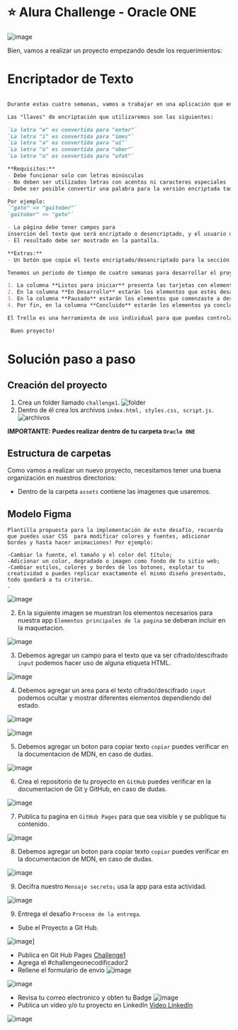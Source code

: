  # ⭐️ Alura Challenge - Oracle ONE  

 ![image](/assets/logoAlura.png)

Bien, vamos a realizar un proyecto empezando desde los requerimientos:

# Encriptador de Texto

```markdown

Durante estas cuatro semanas, vamos a trabajar en una aplicación que encripta textos, así podrás intercambiar mensajes secretos con otras personas que sepan el secreto de la encriptación utilizada.

Las "llaves" de encriptación que utilizaremos son las siguientes:

`La letra "e" es convertida para "enter"`
`La letra "i" es convertida para "imes"`
`La letra "a" es convertida para "ai"`
`La letra "o" es convertida para "ober"`
`La letra "u" es convertida para "ufat"`

**Requisitos:**
- Debe funcionar solo con letras minúsculas
- No deben ser utilizados letras con acentos ni caracteres especiales
- Debe ser posible convertir una palabra para la versión encriptada también devolver una palabra encriptada para su versión original. 

Por ejemplo:
`"gato" => "gaitober"`
`gaitober" => "gato"`

- La página debe tener campos para 
inserción del texto que será encriptado o desencriptado, y el usuario debe poder escoger entre as dos opciones.
- El resultado debe ser mostrado en la pantalla.

**Extras:**
- Un botón que copie el texto encriptado/desencriptado para la sección de transferencia, o sea que tenga la misma funcionalidad del `ctrl+C` o de la opción "copiar" del menú de las aplicaciones.

Tenemos un periodo de tiempo de cuatro semanas para desarrollar el proyecto y vamos a trabajar con el sistema ágil de desarrollo, utilizando el Trello de la siguiente forma: 

1. La columna **Listos para iniciar** presenta las tarjetas con elementos que aun no fueron desarrollados.
2. En la columna **En Desarrollo** estarán los elementos que estés desarrollando en el momento. Al iniciar una tarea, podrás mover la tarjeta que contiene dicha tarea para esta columna.
3. En la columna **Pausado** estarán los elementos que comenzaste a desarrollar, pero necesitaste parar por algún motivo.
4. Por fin, en la columna **Concluido** estarán los elementos ya concluidos.

El Trello es una herramienta de uso individual para que puedas controlar el progreso de tus actividades, pero no será evaluada.

 Buen proyecto!

```

# Solución paso a paso

## Creación del proyecto

1. Crea un folder llamado `challenge1`.
![folder](/assets/carpeta.png)
2. Dentro de él crea los archivos `index.html, styles.css, script.js`.
![archivos](/assets/archivos.png)

**IMPORTANTE: Puedes realizar dentro de tu carpeta `Oracle ONE`**

## Estructura de carpetas

Como vamos a realizar un nuevo proyecto, necesitamos tener una buena organización en nuestros directorios:
- Dentro de la carpeta `assets` contiene las imagenes que usaremos. 

## Modelo Figma

```
Plantilla propuesta para la implementación de este desafío, recuerda que puedes usar CSS  para modificar colores y fuentes, adicionar bordes y hasta hacer animaciones! Por ejemplo:

-Cambiar la fuente, el tamaño y el color del título;
-Adicionar un color, degradado o imagen como fondo de tu sitio web;
-Cambiar estilos, colores y bordes de los botones, explotar tu creatividad o puedes replicar exactamente el mismo diseño presentado, todo quedará a tu criterio.
. 
```
![image](/assets/Figma.png)

2. En la siguiente imagen se muestran los elementos necesarios para nuestra app `Elementos principales de la pagina` se deberan incluir en la maquetacion.

![image](/assets/elementos.png)

3. Debemos agregar un campo para el texto que va ser cifrado/descifrado `input` podemos hacer uso de alguna etiqueta HTML.

![image](/assets/input.png)

4. Debemos agregar un area para el texto cifrado/descifrado `input` podemos ocultar y mostrar diferentes elementos dependiendo del estado. 

![image](/assets/area1.png)

![image](/assets/area2.png)

5. Debemos agregar un boton para copiar texto `copiar` puedes verificar en la documentacion de MDN, en caso de dudas.  

![image](/assets/copiar.png)

6. Crea el repositorio de tu proyecto en `GitHub` puedes verificar en la documentacion de Git y GitHub, en caso de dudas.  

![image](/assets/github.png)

7. Publica tu pagina en  `GitHub Pages` para que sea visible y se publique tu contenido.  

![image](/assets/githubPages.png)

8. Debemos agregar un boton para copiar texto `copiar` puedes verificar en la documentacion de MDN, en caso de dudas.  

![image](/assets/copiar.png)

9. Decifra nuestro  `Mensaje secreto¡` usa la app para esta actividad.  

![image](/assets/mensaje.png)

9. Entrega el desafio `Proceso de la entrega`.
- Sube el Proyecto a Git Hub.

![image](/assets/github.png)]

- Publica en Git Hub Pages
  [Challenge1](https://gumodi35.github.io/Challenge-Oracle-One_Gualberto/)
- Agrega el #challengeonecodificador2
- Rellene el formulario de envio 
![image](/assets/formulario.png)

![image](/assets/confirmacion.png)
- Revisa tu correo electronico y obten tu Badge
![image](/assets/insignia.png)
- Publica un video y/o tu proyecto en LinkedIn
[Video LinkedIn](https://www.linkedin.com/posts/gualbertomondi_oracle-challengeonecodificador2-developer-activity-6929910375639355392-S1NK?utm_source=linkedin_share&utm_medium=member_desktop_web)

![image](/assets/insignia2.png)
